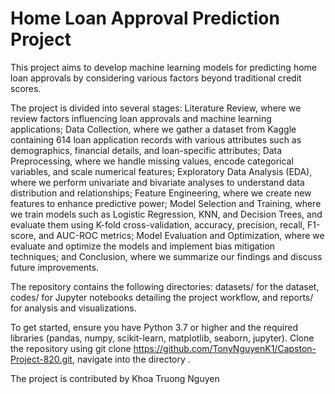 # Home Loan Approval Prediction Project

This project aims to develop machine learning models for predicting home loan approvals by considering various factors beyond traditional credit scores.

The project is divided into several stages: Literature Review, where we review factors influencing loan approvals and machine learning applications; Data Collection, where we gather a dataset from Kaggle containing 614 loan application records with various attributes such as demographics, financial details, and loan-specific attributes; Data Preprocessing, where we handle missing values, encode categorical variables, and scale numerical features; Exploratory Data Analysis (EDA), where we perform univariate and bivariate analyses to understand data distribution and relationships; Feature Engineering, where we create new features to enhance predictive power; Model Selection and Training, where we train models such as Logistic Regression, KNN, and Decision Trees, and evaluate them using K-fold cross-validation, accuracy, precision, recall, F1-score, and AUC-ROC metrics; Model Evaluation and Optimization, where we evaluate and optimize the models and implement bias mitigation techniques; and Conclusion, where we summarize our findings and discuss future improvements.

The repository contains the following directories: datasets/ for the dataset, codes/ for Jupyter notebooks detailing the project workflow, and reports/ for analysis and visualizations.

To get started, ensure you have Python 3.7 or higher and the required libraries (pandas, numpy, scikit-learn, matplotlib, seaborn, jupyter). Clone the repository using git clone https://github.com/TonyNguyenK1/Capston-Project-820.git, navigate into the directory .

The project is contributed by Khoa Truong Nguyen
